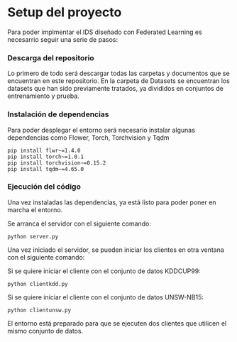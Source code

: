 # Setup del proyecto
Para poder implmentar el IDS diseñado con Federated Learning es necesarrio seguir una serie de pasos:

### Descarga del repositorio
Lo primero de todo será descargar todas las carpetas y documentos que se encuentran en este repositorio. 
En la carpeta de Datasets se encuentran los datasets que han sido previamente tratados, ya divididos en conjuntos de entrenamiento y prueba.

### Instalación de dependencias
Para poder desplegar el entorno será necesario instalar algunas dependencias como Flower, Torch, Torchvision y Tqdm

```shell
pip install flwr~=1.4.0
pip install torch~=1.0.1
pip install torchvision~=0.15.2
pip install tqdm~=4.65.0
```

### Ejecución del código
Una vez instaladas las dependencias, ya está listo para poder poner en marcha el entorno.

Se arranca el servidor con el siguiente comando:

```shell
python server.py
```

Una vez iniciado el servidor, se pueden iniciar los clientes en otra ventana con el siguiente comando:

Si se quiere iniciar el cliente con el conjunto de datos KDDCUP99:

```shell
python clientkdd.py
```

Si se quiere iniciar el cliente con el conjunto de datos UNSW-NB15:

```shell
python clientunsw.py
```

El entorno está preparado para que se ejecuten dos clientes que utilicen el mismo conjunto de datos.